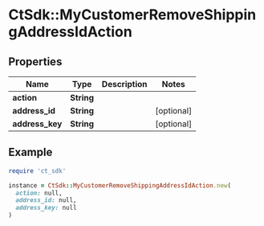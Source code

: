 # CtSdk::MyCustomerRemoveShippingAddressIdAction

## Properties

| Name | Type | Description | Notes |
| ---- | ---- | ----------- | ----- |
| **action** | **String** |  |  |
| **address_id** | **String** |  | [optional] |
| **address_key** | **String** |  | [optional] |

## Example

```ruby
require 'ct_sdk'

instance = CtSdk::MyCustomerRemoveShippingAddressIdAction.new(
  action: null,
  address_id: null,
  address_key: null
)
```

